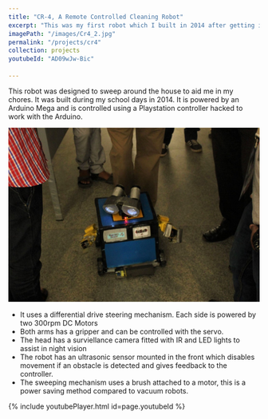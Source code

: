 ```yaml
---
title: "CR-4, A Remote Controlled Cleaning Robot"
excerpt: "This was my first robot which I built in 2014 after getting inspired by the Pixar Robot Wall-e to conduct trivial tasks like sweeping the floor. It is remotely controlled using a Playstation Controller. As the cleaning mechanism uses a physical brush, it consumes less power than vaccumm robots."
imagePath: "/images/Cr4_2.jpg"
permalink: "/projects/cr4"
collection: projects
youtubeId: "AD09wJw-Bic"

---
```


This robot was designed to sweep around the house to aid me in my chores. It was built during my school days in 2014. It is powered by an Arduino Mega and is controlled using a Playstation controller hacked to work with the Arduino. 

<img src="/images/Cr4_1.jpg" />

* It uses a differential drive steering mechanism. Each side is powered by two 300rpm DC Motors
* Both arms has a gripper and can be controlled with the servo. 
* The head has a surviellance camera fitted with IR and LED lights to assist in night vision
* The robot has an ultrasonic sensor mounted in the front which disables movement if an obstacle is detected and gives feedback to the controller.
* The sweeping mechanism uses a brush attached to a motor, this is a power saving method compared to vacuum robots.

{% include youtubePlayer.html id=page.youtubeId %}
